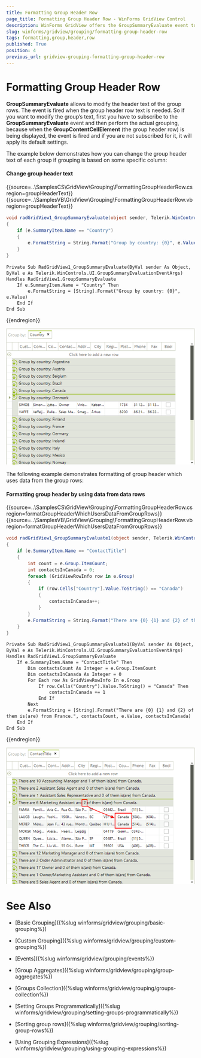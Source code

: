 ```yaml
---
title: Formatting Group Header Row
page_title: Formatting Group Header Row - WinForms GridView Control
description: WinForms GridView offers the GroupSummaryEvaluate event to modify the header text of the group rows. 
slug: winforms/gridview/grouping/formatting-group-header-row
tags: formatting,group,header,row
published: True
position: 4
previous_url: gridview-grouping-formatting-group-header-row
---
```


# Formatting Group Header Row

__GroupSummaryEvaluate__ allows to modify the header text of the group rows. The event is fired when the group header row text is needed. So if you want to modify the group’s text, first you have to subscribe to the __GroupSummaryEvaluate__ event and then perform the actual grouping, because when the __GroupContentCellElement__ (the group header row) is being displayed, the event is fired and if you are  not subscribed for it, it will apply its default settings.

The example below demonstrates how you can change the group header text of each group if grouping is based on some specific column:

#### Change group header text

{{source=..\SamplesCS\GridView\Grouping\FormattingGroupHeaderRow.cs region=groupHeaderText}} 
{{source=..\SamplesVB\GridView\Grouping\FormattingGroupHeaderRow.vb region=groupHeaderText}} 

````C#
void radGridView1_GroupSummaryEvaluate(object sender, Telerik.WinControls.UI.GroupSummaryEvaluationEventArgs e)
{
    if (e.SummaryItem.Name == "Country")
    {
        e.FormatString = String.Format("Group by country: {0}", e.Value);
    }
}

````
````VB.NET
Private Sub RadGridView1_GroupSummaryEvaluate(ByVal sender As Object, ByVal e As Telerik.WinControls.UI.GroupSummaryEvaluationEventArgs) Handles RadGridView1.GroupSummaryEvaluate
    If e.SummaryItem.Name = "Country" Then
        e.FormatString = [String].Format("Group by country: {0}", e.Value)
    End If
End Sub

````

{{endregion}} 


![WinForms RadGridView Change group header text](images/gridview-grouping-formatting-group-header-row001.png)

The following example demonstrates formatting of group header which uses data from the group rows:

#### Formatting group header by using data from data rows

{{source=..\SamplesCS\GridView\Grouping\FormattingGroupHeaderRow.cs region=formatGroupHeaderWhichUsersDataFromGroupRows}} 
{{source=..\SamplesVB\GridView\Grouping\FormattingGroupHeaderRow.vb region=formatGroupHeaderWhichUsersDataFromGroupRows}} 

````C#
void radGridView1_GroupSummaryEvaluate1(object sender, Telerik.WinControls.UI.GroupSummaryEvaluationEventArgs e)
{
    if (e.SummaryItem.Name == "ContactTitle")
    {
        int count = e.Group.ItemCount;
        int contactsInCanada = 0;
        foreach (GridViewRowInfo row in e.Group)
        {
            if (row.Cells["Country"].Value.ToString() == "Canada")
            {
                contactsInCanada++;
            }
        }
        e.FormatString = String.Format("There are {0} {1} and {2} of them is(are) from Canada.", count, e.Value, contactsInCanada);
    }
}

````
````VB.NET
Private Sub RadGridView1_GroupSummaryEvaluate1(ByVal sender As Object, ByVal e As Telerik.WinControls.UI.GroupSummaryEvaluationEventArgs) Handles RadGridView1.GroupSummaryEvaluate
    If e.SummaryItem.Name = "ContactTitle" Then
        Dim contactsCount As Integer = e.Group.ItemCount
        Dim contactsInCanada As Integer = 0
        For Each row As GridViewRowInfo In e.Group
            If row.Cells("Country").Value.ToString() = "Canada" Then
                contactsInCanada += 1
            End If
        Next
        e.FormatString = [String].Format("There are {0} {1} and {2} of them is(are) from France.", contactsCount, e.Value, contactsInCanada)
    End If
End Sub

````

{{endregion}} 

![WinForms RadGridView Formatting group header](images/gridview-grouping-formatting-group-header-row002.png)
# See Also
* [Basic Grouping]({%slug winforms/gridview/grouping/basic-grouping%})

* [Custom Grouping]({%slug winforms/gridview/grouping/custom-grouping%})

* [Events]({%slug winforms/gridview/grouping/events%})

* [Group Aggregates]({%slug winforms/gridview/grouping/group-aggregates%})

* [Groups Collection]({%slug winforms/gridview/grouping/groups-collection%})

* [Setting Groups Programmatically]({%slug winforms/gridview/grouping/setting-groups-programmatically%})

* [Sorting group rows]({%slug winforms/gridview/grouping/sorting-group-rows%})

* [Using Grouping Expressions]({%slug winforms/gridview/grouping/using-grouping-expressions%})

